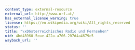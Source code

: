 ```yaml
---
content_type: external-resource
external_url: http://www.orf.at/
has_external_license_warning: true
license: https://en.wikipedia.org/wiki/All_rights_reserved
status: ''
title: "\xD6sterreichisches Radio und Fernsehen"
uid: 4bd48960-5eae-422a-a706-207d4a4679e5
wayback_url: ''
---
```


